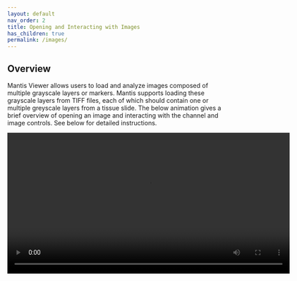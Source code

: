 ```yaml
---
layout: default
nav_order: 2
title: Opening and Interacting with Images
has_children: true
permalink: /images/
---
```


## Overview

Mantis Viewer allows users to load and analyze images composed of multiple grayscale layers or markers. Mantis supports loading these grayscale layers from TIFF files, each of which should contain one or multiple greyscale layers from a tissue slide. The below animation gives a brief overview of opening an image and interacting with the channel and image controls. See below for detailed instructions.

<video width="640" autoplay="autoplay" loop="loop">
  <source src="{{site.baseurl}}/assets/videos/open_image_640.mp4" type="video/mp4">
  <source src="{{site.baseurl}}/assets/videos/open_image_640.mp4" type="video/webm">
</video>